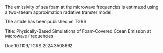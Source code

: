 The emissivity of sea foam at the microwave frequencies is estimated using a two-stream approximation radiative transfer model.

The article has been published on TGRS.

Title: Physically-Based Simulations of Foam-Covered Ocean Emission at Microwave Frequencies

Doi: 10.1109/TGRS.2024.3508662


